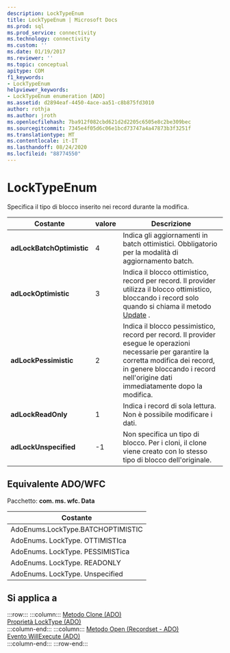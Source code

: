 ```yaml
---
description: LockTypeEnum
title: LockTypeEnum | Microsoft Docs
ms.prod: sql
ms.prod_service: connectivity
ms.technology: connectivity
ms.custom: ''
ms.date: 01/19/2017
ms.reviewer: ''
ms.topic: conceptual
apitype: COM
f1_keywords:
- LockTypeEnum
helpviewer_keywords:
- LockTypeEnum enumeration [ADO]
ms.assetid: d2894eaf-4450-4ace-aa51-c8b875fd3010
author: rothja
ms.author: jroth
ms.openlocfilehash: 7ba912f082cbd621d2d2205c6505e8c2be309bec
ms.sourcegitcommit: 7345e4f05d6c06e1bcd73747a4a47873b3f3251f
ms.translationtype: MT
ms.contentlocale: it-IT
ms.lasthandoff: 08/24/2020
ms.locfileid: "88774550"
---
```

# <a name="locktypeenum"></a>LockTypeEnum
Specifica il tipo di blocco inserito nei record durante la modifica.  
  
|Costante|valore|Descrizione|  
|--------------|-----------|-----------------|  
|**adLockBatchOptimistic**|4|Indica gli aggiornamenti in batch ottimistici. Obbligatorio per la modalità di aggiornamento batch.|  
|**adLockOptimistic**|3|Indica il blocco ottimistico, record per record. Il provider utilizza il blocco ottimistico, bloccando i record solo quando si chiama il metodo [Update](./update-method.md) .|  
|**adLockPessimistic**|2|Indica il blocco pessimistico, record per record. Il provider esegue le operazioni necessarie per garantire la corretta modifica dei record, in genere bloccando i record nell'origine dati immediatamente dopo la modifica.|  
|**adLockReadOnly**|1|Indica i record di sola lettura. Non è possibile modificare i dati.|  
|**adLockUnspecified**|-1|Non specifica un tipo di blocco. Per i cloni, il clone viene creato con lo stesso tipo di blocco dell'originale.|  
  
## <a name="adowfc-equivalent"></a>Equivalente ADO/WFC  
 Pacchetto: **com. ms. wfc. Data**  
  
|Costante|  
|--------------|  
|AdoEnums.LockType.BATCHOPTIMISTIC|  
|AdoEnums. LockType. OTTIMISTIca|  
|AdoEnums. LockType. PESSIMISTica|  
|AdoEnums. LockType. READONLY|  
|AdoEnums. LockType. Unspecified|  
  
## <a name="applies-to"></a>Si applica a  

:::row:::
    :::column:::
        [Metodo Clone (ADO)](./clone-method-ado.md)  
        [Proprietà LockType (ADO)](./locktype-property-ado.md)  
    :::column-end:::
    :::column:::
        [Metodo Open (Recordset - ADO)](./open-method-ado-recordset.md)  
        [Evento WillExecute (ADO)](./willexecute-event-ado.md)  
    :::column-end:::
:::row-end:::